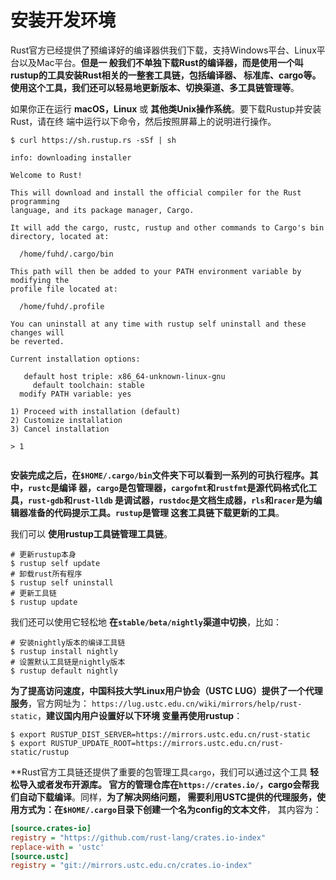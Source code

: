 安装开发环境
================================================================================
Rust官方已经提供了预编译好的编译器供我们下载，支持Windows平台、Linux平台以及Mac平台。**但是一
般我们不单独下载Rust的编译器，而是使用一个叫rustup的工具安装Rust相关的一整套工具链，包括编译器、
标准库、cargo等。使用这个工具，我们还可以轻易地更新版本、切换渠道、多工具链管理等**。

如果你正在运行 **macOS，Linux** 或 **其他类Unix操作系统**。要下载Rustup并安装Rust，请在终
端中运行以下命令，然后按照屏幕上的说明进行操作。 
```shell 
$ curl https://sh.rustup.rs -sSf | sh
```
```
info: downloading installer

Welcome to Rust!

This will download and install the official compiler for the Rust programming 
language, and its package manager, Cargo.

It will add the cargo, rustc, rustup and other commands to Cargo's bin 
directory, located at:

  /home/fuhd/.cargo/bin

This path will then be added to your PATH environment variable by modifying the
profile file located at:

  /home/fuhd/.profile

You can uninstall at any time with rustup self uninstall and these changes will
be reverted.

Current installation options:

   default host triple: x86_64-unknown-linux-gnu
     default toolchain: stable
  modify PATH variable: yes

1) Proceed with installation (default)
2) Customize installation
3) Cancel installation

> 1


```
**安装完成之后，在`$HOME/.cargo/bin`文件夹下可以看到一系列的可执行程序。其中，`rustc`是编译
器，`cargo`是包管理器，`cargofmt`和`rustfmt`是源代码格式化工具，`rust-gdb`和`rust-lldb`
是调试器，`rustdoc`是文档生成器，`rls`和`racer`是为编辑器准备的代码提示工具。`rustup`是管理
这套工具链下载更新的工具**。

我们可以 **使用rustup工具链管理工具链**。
```shell 
# 更新rustup本身
$ rustup self update 
# 卸载rust所有程序
$ rustup self uninstall 
# 更新工具链
$ rustup update 
```
我们还可以使用它轻松地 **在`stable/beta/nightly`渠道中切换**，比如：
```shell 
# 安装nightly版本的编译工具链
$ rustup install nightly
# 设置默认工具链是nightly版本
$ rustup default nightly 
```
**为了提高访问速度，中国科技大学Linux用户协会（USTC LUG）提供了一个代理服务**，官方网址为：
`https://lug.ustc.edu.cn/wiki/mirrors/help/rust-static`，**建议国内用户设置好以下环境
变量再使用rustup**：
```shell 
$ export RUSTUP_DIST_SERVER=https://mirrors.ustc.edu.cn/rust-static 
$ export RUSTUP_UPDATE_ROOT=https://mirrors.ustc.edu.cn/rust-static/rustup 
```

**Rust官方工具链还提供了重要的包管理工具`cargo`，我们可以通过这个工具 **轻松导入或者发布开源库。
官方的管理仓库在`https://crates.io/`，cargo会帮我们自动下载编译**。同样，**为了解决网络问题，
需要利用USTC提供的代理服务，使用方式为：在`$HOME/.cargo`目录下创建一个名为config的文本文件**，
其内容为：
```ini
[source.crates-io]
registry = "https://github.com/rust-lang/crates.io-index" 
replace-with = 'ustc'
[source.ustc]
registry = "git://mirrors.ustc.edu.cn/crates.io-index"
```


